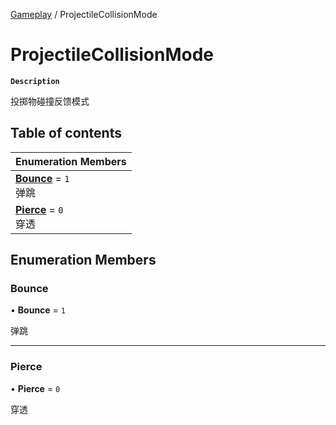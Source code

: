 [Gameplay](../modules/Gameplay.Gameplay.md) / ProjectileCollisionMode

# ProjectileCollisionMode <Badge type="tip" text="Enumeration" /> <Score text="ProjectileCollisionMode" />

**`Description`**

投掷物碰撞反馈模式

## Table of contents

| Enumeration Members |
| :-----|
| **[Bounce](Gameplay.ProjectileCollisionMode.md#bounce)** = ``1`` <br> 弹跳|
| **[Pierce](Gameplay.ProjectileCollisionMode.md#pierce)** = ``0`` <br> 穿透|

## Enumeration Members

### Bounce <Score text="Bounce" /> 

• **Bounce** = ``1``

弹跳

___

### Pierce <Score text="Pierce" /> 

• **Pierce** = ``0``

穿透
